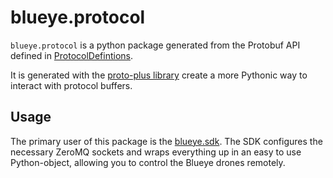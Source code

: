 # blueye.protocol

`blueye.protocol` is a python package generated from the Protobuf API defined in [ProtocolDefintions](https://github.com/BluEye-Robotics/ProtocolDefinitions).

It is generated with the [proto-plus library](https://proto-plus-python.readthedocs.io/en/latest/) create a more Pythonic way to interact with protocol buffers.

## Usage
The primary user of this package is the [blueye.sdk](https://github.com/blueye-robotics/blueye.sdk). The SDK configures the necessary ZeroMQ sockets and wraps everything up in an easy to use Python-object, allowing you to control the Blueye drones remotely.
